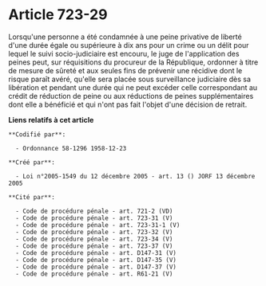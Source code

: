 # Article 723-29

Lorsqu'une personne a été condamnée à une peine privative de liberté d'une durée égale ou supérieure à dix ans pour un crime
ou un délit pour lequel le suivi socio-judiciaire est encouru, le juge de l'application des peines peut, sur réquisitions du
procureur de la République, ordonner à titre de mesure de sûreté et aux seules fins de prévenir une récidive dont le risque
paraît avéré, qu'elle sera placée sous surveillance judiciaire dès sa libération et pendant une durée qui ne peut excéder
celle correspondant au crédit de réduction de peine ou aux réductions de peines supplémentaires dont elle a bénéficié et qui
n'ont pas fait l'objet d'une décision de retrait.

**Liens relatifs à cet article**

	**Codifié par**:

	  - Ordonnance 58-1296 1958-12-23

	**Créé par**:

	  - Loi n°2005-1549 du 12 décembre 2005 - art. 13 () JORF 13 décembre 2005

	**Cité par**:

	  - Code de procédure pénale - art. 721-2 (VD)
	  - Code de procédure pénale - art. 723-31 (V)
	  - Code de procédure pénale - art. 723-31-1 (V)
	  - Code de procédure pénale - art. 723-32 (V)
	  - Code de procédure pénale - art. 723-34 (V)
	  - Code de procédure pénale - art. 723-37 (V)
	  - Code de procédure pénale - art. D147-31 (V)
	  - Code de procédure pénale - art. D147-35 (V)
	  - Code de procédure pénale - art. D147-37 (V)
	  - Code de procédure pénale - art. R61-21 (V)
